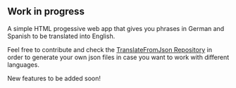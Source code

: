 ## Work in progress
A simple HTML progessive web app that gives you phrases in German and Spanish to be translated into English.

Feel free to contribute and check the [TranslateFromJson Repository](https://github.com/drull1000/TranslateFromJson) in order to generate your own json files in case you want to work with different languages.

New features to be added soon!
